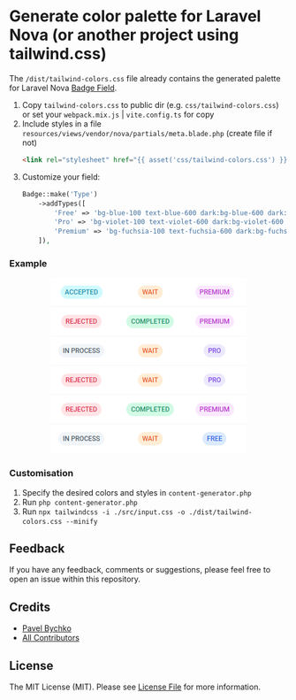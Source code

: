 # Generate color palette for Laravel Nova (or another project using tailwind.css) 

The `/dist/tailwind-colors.css` file already contains the generated palette for Laravel Nova [Badge Field](https://nova.laravel.com/docs/4.0/resources/fields.html#badge-field).

1. Copy `tailwind-colors.css` to public dir (e.g. `css/tailwind-colors.css`) or set your `webpack.mix.js` | `vite.config.ts` for copy
2. Include styles in a file `resources/views/vendor/nova/partials/meta.blade.php` (create file if not)
    ````html
    <link rel="stylesheet" href="{{ asset('css/tailwind-colors.css') }}">
    ````
3. Customize your field:
    ````php
    Badge::make('Type')
        ->addTypes([
            'Free' => 'bg-blue-100 text-blue-600 dark:bg-blue-600 dark:text-blue-900',
            'Pro' => 'bg-violet-100 text-violet-600 dark:bg-violet-600 dark:text-violet-900',
            'Premium' => 'bg-fuchsia-100 text-fuchsia-600 dark:bg-fuchsia-600 dark:text-fuchsia-900',
        ]),
    ````
### Example
<p style="text-align: center;" align="center">
<img alt="Laravel Nova Badge" src="https://github.com/abordage/tailwind-colors/blob/master/docs/images/laravel-nova-badge-examples.png?raw=true">
</p>


### Customisation
1. Specify the desired colors and styles in `content-generator.php` 
2. Run `php content-generator.php`
3. Run  `npx tailwindcss -i ./src/input.css -o ./dist/tailwind-colors.css --minify`


## Feedback
If you have any feedback, comments or suggestions, please feel free to open an issue within this repository.

## Credits

- [Pavel Bychko](https://github.com/abordage)
- [All Contributors](../../contributors)

## License

The MIT License (MIT). Please see [License File](LICENSE.md) for more information.

